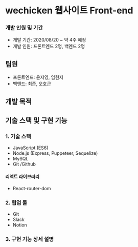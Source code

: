 # wechicken 웹사이트 Front-end

### 개발 인원 및 기간

- 개발 기간: 2020/08/20 ~ 약 4주 예정
- 개발 인원: 프론트엔드 2명, 백엔드 2명

## 팀원

- 프론트엔드: 윤지영, 임현지
- 백엔드: 최준, 오호근

## 개발 목적

## 기술 스택 및 구현 기능

### 1. 기술 스택

- JavaScript (ES6)
- Node.js (Express, Puppeteer, Sequelize)
- MySQL
- Git /Github

#### 리액트 라이브러리

- React-router-dom

### 2. 협업 툴

- Git
- Slack
- Notion

### 3. 구현 기능 상세 설명
